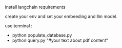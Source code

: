 install langchain requirements 

create your env and set your embeeding and llm model.

use terminal :
  - python populate_database.py
  - python query.py "#your text about pdf content"
